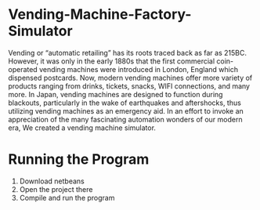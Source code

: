 # Vending-Machine-Factory-Simulator
Vending or “automatic retailing” has its roots traced back as far as 215BC. However, it was only in the
early 1880s that the first commercial coin-operated vending machines were introduced in London,
England which dispensed postcards. Now, modern vending machines offer more variety of products
ranging from drinks, tickets, snacks, WIFI connections, and many more. In Japan, vending machines are
designed to function during blackouts, particularly in the wake of earthquakes and aftershocks, thus
utilizing vending machines as an emergency aid.
In an effort to invoke an appreciation of the many fascinating automation wonders of our modern era, We created a vending machine simulator. 

# Running the Program
1) Download netbeans
2) Open the project there
3) Compile and run the program
